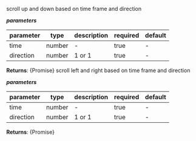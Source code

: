  scroll up and down based on time frame and direction  ***parameters***|parameter|type|description|required|default||---------|----|-----------|--------|-------||time|number|-|true|-||direction|number|1 or 1|true|-|**Returns**: {Promise<void>} scroll left and right based on time frame and direction  ***parameters***|parameter|type|description|required|default||---------|----|-----------|--------|-------||time|number|-|true|-||direction|number|1 or 1|true|-|**Returns**: {Promise<void>}